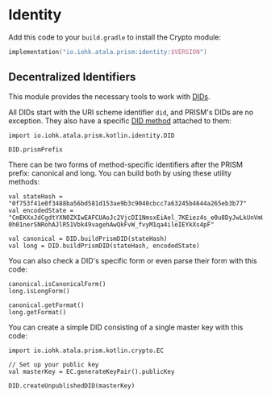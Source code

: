 # Identity

Add this code to your `build.gradle` to install the Crypto module:

```kotlin
implementation("io.iohk.atala.prism:identity:$VERSION")
```

## Decentralized Identifiers

This module provides the necessary tools to work with [DIDs](https://en.wikipedia.org/wiki/Decentralized_identifiers).

All DIDs start with the URI scheme identifier `did`, and PRISM's DIDs are no exception. They also have a specific [DID method](https://www.w3.org/TR/did-core/#dfn-did-methods) attached to them:
```kotlin:ank
import io.iohk.atala.prism.kotlin.identity.DID

DID.prismPrefix
```

There can be two forms of method-specific identifiers after the PRISM prefix: canonical and long. You can build both by using these utility methods:
```kotlin:ank
val stateHash = "0f753f41e0f3488ba56bd581d153ae9b3c9040cbcc7a63245b4644a265eb3b77"
val encodedState = "CmEKXxJdCgdtYXN0ZXIwEAFCUAoJc2VjcDI1NmsxEiAel_7KEiez4s_e0u8DyJwLkUnVmUHBuWU-0h01nerSNRohAJlR51Vbk49vagehAwQkFvW_fvyM1qa4ileIEYkXs4pF"

val canonical = DID.buildPrismDID(stateHash)
val long = DID.buildPrismDID(stateHash, encodedState)
```

You can also check a DID's specific form or even parse their form with this code:
```kotlin:ank
canonical.isCanonicalForm()
long.isLongForm()

canonical.getFormat()
long.getFormat()
```

You can create a simple DID consisting of a single master key with this code:
```kotlin:ank
import io.iohk.atala.prism.kotlin.crypto.EC

// Set up your public key
val masterKey = EC.generateKeyPair().publicKey

DID.createUnpublishedDID(masterKey)
```
